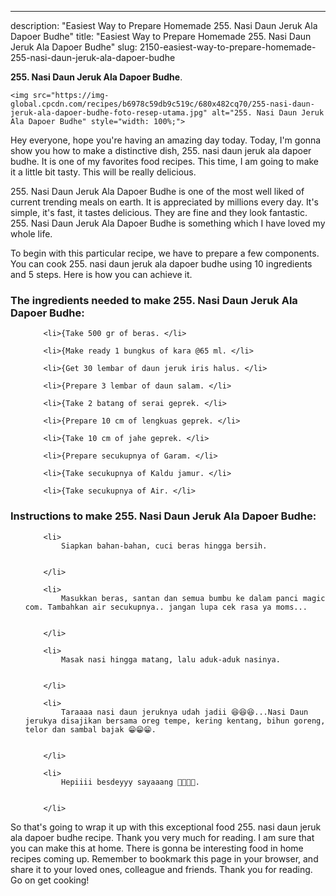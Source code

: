 ---
description: "Easiest Way to Prepare Homemade 255. Nasi Daun Jeruk Ala Dapoer Budhe"
title: "Easiest Way to Prepare Homemade 255. Nasi Daun Jeruk Ala Dapoer Budhe"
slug: 2150-easiest-way-to-prepare-homemade-255-nasi-daun-jeruk-ala-dapoer-budhe

<p>
	<strong>255. Nasi Daun Jeruk Ala Dapoer Budhe</strong>. 
	
</p>
<p>
	
	<img src="https://img-global.cpcdn.com/recipes/b6978c59db9c519c/680x482cq70/255-nasi-daun-jeruk-ala-dapoer-budhe-foto-resep-utama.jpg" alt="255. Nasi Daun Jeruk Ala Dapoer Budhe" style="width: 100%;">
	
	
</p>
<p>
	Hey everyone, hope you're having an amazing day today. Today, I'm gonna show you how to make a distinctive dish, 255. nasi daun jeruk ala dapoer budhe. It is one of my favorites food recipes. This time, I am going to make it a little bit tasty. This will be really delicious.
</p>
	
<p>
	255. Nasi Daun Jeruk Ala Dapoer Budhe is one of the most well liked of current trending meals on earth. It is appreciated by millions every day. It's simple, it's fast, it tastes delicious. They are fine and they look fantastic. 255. Nasi Daun Jeruk Ala Dapoer Budhe is something which I have loved my whole life.
</p>
<p>
	
</p>

<p>
To begin with this particular recipe, we have to prepare a few components. You can cook 255. nasi daun jeruk ala dapoer budhe using 10 ingredients and 5 steps. Here is how you can achieve it.
</p>

<h3>The ingredients needed to make 255. Nasi Daun Jeruk Ala Dapoer Budhe:</h3>

<ol>
	
		<li>{Take 500 gr of beras. </li>
	
		<li>{Make ready 1 bungkus of kara @65 ml. </li>
	
		<li>{Get 30 lembar of daun jeruk iris halus. </li>
	
		<li>{Prepare 3 lembar of daun salam. </li>
	
		<li>{Take 2 batang of serai geprek. </li>
	
		<li>{Prepare 10 cm of lengkuas geprek. </li>
	
		<li>{Take 10 cm of jahe geprek. </li>
	
		<li>{Prepare secukupnya of Garam. </li>
	
		<li>{Take secukupnya of Kaldu jamur. </li>
	
		<li>{Take secukupnya of Air. </li>
	
</ol>
<p>
	
</p>

<h3>Instructions to make 255. Nasi Daun Jeruk Ala Dapoer Budhe:</h3>

<ol>
	
		<li>
			Siapkan bahan-bahan, cuci beras hingga bersih.
			
			
		</li>
	
		<li>
			Masukkan beras, santan dan semua bumbu ke dalam panci magic com. Tambahkan air secukupnya.. jangan lupa cek rasa ya moms...
			
			
		</li>
	
		<li>
			Masak nasi hingga matang, lalu aduk-aduk nasinya.
			
			
		</li>
	
		<li>
			Taraaaa nasi daun jeruknya udah jadii 😆😆😆...Nasi Daun jerukya disajikan bersama oreg tempe, kering kentang, bihun goreng, telor dan sambal bajak 😁😁😁.
			
			
		</li>
	
		<li>
			Hepiiii besdeyyy sayaaang 🥰🥰🥰🥰.
			
			
		</li>
	
</ol>

<p>
	
</p>

<p>
	So that's going to wrap it up with this exceptional food 255. nasi daun jeruk ala dapoer budhe recipe. Thank you very much for reading. I am sure that you can make this at home. There is gonna be interesting food in home recipes coming up. Remember to bookmark this page in your browser, and share it to your loved ones, colleague and friends. Thank you for reading. Go on get cooking!
</p>
